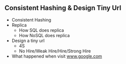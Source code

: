 ## Consistent Hashing & Design Tiny Url
- Consistent Hashing
- Replica
	- How SQL does replica
	- How NoSQL does replica
- Design a tiny url
	- 4S
	- No Hire/Weak Hire/Hire/Strong Hire
- What happened when visit www.google.com


<!--stackedit_data:
eyJoaXN0b3J5IjpbLTkwOTkxMTkwOV19
-->